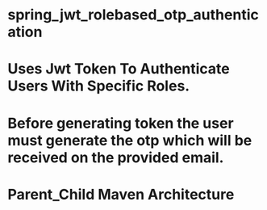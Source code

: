 # spring_jwt_rolebased_otp_authentication
# Uses Jwt Token To Authenticate Users With Specific Roles.
# Before generating token the user must generate the otp which will be received on the provided email.
# Parent_Child Maven Architecture